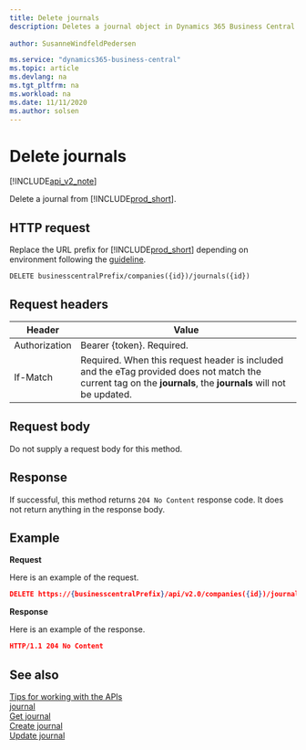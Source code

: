 ```yaml
---
title: Delete journals  
description: Deletes a journal object in Dynamics 365 Business Central.
 
author: SusanneWindfeldPedersen

ms.service: "dynamics365-business-central"
ms.topic: article
ms.devlang: na
ms.tgt_pltfrm: na
ms.workload: na
ms.date: 11/11/2020
ms.author: solsen
---
```


# Delete journals

[!INCLUDE[api_v2_note](../../../includes/api_v2_note.md)]

Delete a journal from [!INCLUDE[prod_short](../../../includes/prod_short.md)].

## HTTP request
Replace the URL prefix for [!INCLUDE[prod_short](../../../includes/prod_short.md)] depending on environment following the [guideline](../../v2.0/endpoints-apis-for-dynamics.md).
```
DELETE businesscentralPrefix/companies({id})/journals({id})
```

## Request headers

|Header         |Value                     |
|---------------|--------------------------|
|Authorization  |Bearer {token}. Required. |
|If-Match       |Required. When this request header is included and the eTag provided does not match the current tag on the **journals**, the **journals** will not be updated. |

## Request body

Do not supply a request body for this method.

## Response

If successful, this method returns ```204 No Content``` response code. It does not return anything in the response body.

## Example

**Request**

Here is an example of the request.

```json
DELETE https://{businesscentralPrefix}/api/v2.0/companies({id})/journals({id})
```

**Response** 

Here is an example of the response. 

```json
HTTP/1.1 204 No Content
```

## See also
[Tips for working with the APIs](../../developer/devenv-connect-apps-tips.md)    
[journal](../resources/dynamics_journal.md)    
[Get journal](dynamics_journal_Get.md)    
[Create journal](dynamics_journal_Create.md)    
[Update journal](dynamics_journal_Update.md)    
